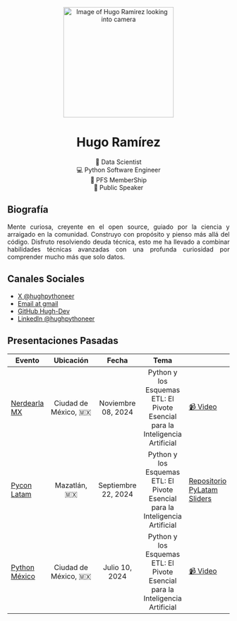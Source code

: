 <div class="info">
<p align="center" class="header-image"><img src="images/speaker-pycon.png" width="250" alt="Image of Hugo Ramirez looking into camera"></p>
<h1 class="name" align="center"><span>Hugo Ramírez</span></h1>
<p class="meta-data" align="center">
    🧬​ Data Scientist<br/>
    💻​ Python Software Engineer<br/>
    ​🐍 PFS MemberShip <br/>
    🎤 Public Speaker <br/>
</p>
</div>

## Biografía

<p align="justify">Mente curiosa, creyente en el open source, guiado por la ciencia y arraigado en la comunidad. Construyo con propósito y pienso más allá del código. Disfruto resolviendo deuda técnica, esto me ha llevado a combinar habilidades técnicas avanzadas con una profunda curiosidad por comprender mucho más que solo datos.</p>
</p>

## Canales Sociales

- [X @hughpythoneer](https://x.com/hughpythoneer)
- [Email at gmail](hughpythoneer@gmail.com)
- [GitHub Hugh-Dev](https://github.com/Hugh-Dev)
- [LinkedIn @hughpythoneer](https://www.linkedin.com/in/hughpythoneer/)

## Presentaciones Pasadas
| Evento | Ubicación | Fecha | Tema |       |
|------|:-------:|:-----:|:------:|--------|
| [Nerdearla MX](https://nerdear.la/es/) | Ciudad de México,&nbsp;🇲🇽​ | Noviembre 08, 2024 | Python y los Esquemas ETL: El Pivote Esencial para la Inteligencia Artificial | [📹&nbsp;Video](https://youtu.be/b1qDNC__yh0) |
| [Pycon Latam](https://pylatam.org/) | Mazatlán, 🇲🇽​ | Septiembre 22,  2024 | Python y los Esquemas ETL: El Pivote Esencial para la Inteligencia Artificial | [Repositorio](https://github.com/Hugh-Dev/etl-batch-pycon-latam) [PyLatam](https://x.com/PyLatam/status/1836830608787656827) [Sliders](slides/PyconLatam2024.pdf) |
| [Python México](<https://www.meetup.com/python-mexico/>) | Ciudad de México,&nbsp;🇲🇽​ | Julio 10, 2024 | Python y los Esquemas ETL: El Pivote Esencial para la Inteligencia Artificial | [📹&nbsp;Video](https://youtu.be/o9AGel1P_qU?t=813) |


<!-- https://youtu.be/o9AGel1P_qU?t=813

https://github.com/Hugh-Dev/quickstart-schemes-etl


https://github.com/Hugh-Dev/generative-pre-trained-transformer-gpt
https://youtu.be/01V35jpDou0 -->